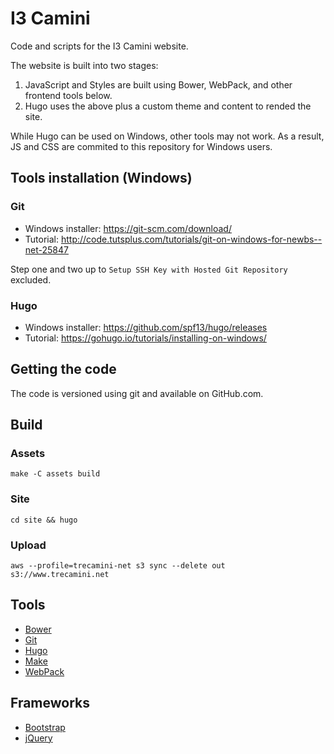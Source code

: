 I3 Camini
=========
Code and scripts for the I3 Camini website.

The website is built into two stages:

  1. JavaScript and Styles are built using Bower, WebPack,
     and other frontend tools below.
  2. Hugo uses the above plus a custom theme and content to rended the site.

While Hugo can be used on Windows, other tools may not work.
As a result, JS and CSS are commited to this repository for Windows users.


Tools installation (Windows)
----------------------------
### Git

  * Windows installer: https://git-scm.com/download/
  * Tutorial: http://code.tutsplus.com/tutorials/git-on-windows-for-newbs--net-25847

Step one and two up to `Setup SSH Key with Hosted Git Repository` excluded.


### Hugo

  * Windows installer: https://github.com/spf13/hugo/releases
  * Tutorial: https://gohugo.io/tutorials/installing-on-windows/


Getting the code
----------------
The code is versioned using git and available on GitHub.com.


Build
-----
### Assets
`make -C assets build`

### Site
`cd site && hugo`

### Upload
`aws --profile=trecamini-net s3 sync --delete out s3://www.trecamini.net`


Tools
-----

  * [Bower](http://webpack.github.io/)
  * [Git](https://git-scm.com/)
  * [Hugo](https://gohugo.io/)
  * [Make](https://www.gnu.org/software/make/)
  * [WebPack](http://webpack.github.io/)


Frameworks
----------

  * [Bootstrap](http://getbootstrap.com/)
  * [jQuery](https://jquery.com/)
